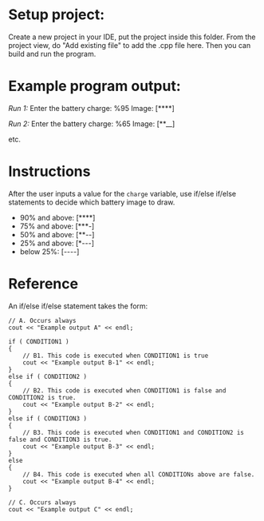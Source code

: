 # Setup project:
Create a new project in your IDE, put the project inside this folder.
From the project view, do "Add existing file" to add the .cpp file here.
Then you can build and run the program.


# Example program output:
*Run 1:*
    Enter the battery charge: %95
    Image: [****]

*Run 2:*
    Enter the battery charge: %65
    Image: [**__]

etc.


# Instructions
After the user inputs a value for the `charge` variable, use if/else if/else statements to decide which battery image to draw.
- 90% and above: [****]  
- 75% and above: [***-]  
- 50% and above: [**--]
- 25% and above: [*---]
- below 25%:     [----]


# Reference
An if/else if/else statement takes the form:
```
// A. Occurs always
cout << "Example output A" << endl;

if ( CONDITION1 )
{
    // B1. This code is executed when CONDITION1 is true
    cout << "Example output B-1" << endl;
}
else if ( CONDITION2 )
{
    // B2. This code is executed when CONDITION1 is false and CONDITION2 is true.
    cout << "Example output B-2" << endl;
}
else if ( CONDITION3 )
{
    // B3. This code is executed when CONDITION1 and CONDITION2 is false and CONDITION3 is true.
    cout << "Example output B-3" << endl;
}
else
{
    // B4. This code is executed when all CONDITIONs above are false.
    cout << "Example output B-4" << endl;
}

// C. Occurs always
cout << "Example output C" << endl;
```
